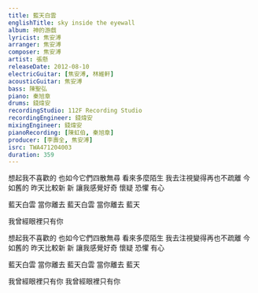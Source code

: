 ```yaml
---
title: 藍天白雲
englishTitle: sky inside the eyewall
album: 神的游戲
lyricist: 焦安溥
arranger: 焦安溥
composer: 焦安溥
artist: 張懸
releaseDate: 2012-08-10
electricGuitar: [焦安溥, 林維軒]
acousticGuitar: 焦安溥
bass: 陳聖弘
piano: 秦旭章
drums: 錢煒安
recordingStudio: 112F Recording Studio
recordingEngineer: 錢煒安
mixingEngineer: 錢煒安
pianoRecording: [陳虹伯, 秦旭章]
producer: [李壽全, 焦安溥]
isrc: TWA471204003
duration: 359
---
```

想起我不喜歡的
也如今它們四散無尋
看來多麼陌生
我去注視變得再也不疏離
今如舊的 昨天比較新
新 讓我感覺好奇 懷疑 恐懼 有心

藍天白雲
當你離去
藍天白雲
當你離去
藍天

我曾經眼裡只有你

想起我不喜歡的
也如今它們四散無尋
看來多麼陌生
我去注視變得再也不疏離
今如舊的 昨天比較新
新 讓我感覺好奇 懷疑 恐懼 有心

藍天白雲
當你離去
藍天白雲
當你離去
藍天

我曾經眼裡只有你
我曾經眼裡只有你